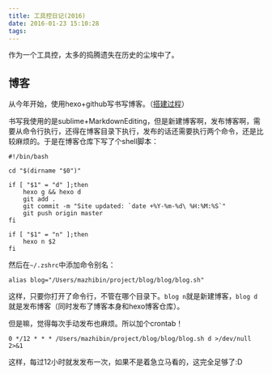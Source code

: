 ```yaml
---
title: 工具控日记(2016)
date: 2016-01-23 15:10:28
tags:
---
```


作为一个工具控，太多的捣腾遗失在历史的尘埃中了。

## 博客
从今年开始，使用hexo+github写书写博客。（[搭建过程](/2016/01/21/使用HEXO-GitHub搭建博客全攻略)）

书写我使用的是sublime+MarkdownEditing，但是新建博客啊，发布博客啊，需要从命令行执行，还得在博客目录下执行，发布的话还需要执行两个命令，还是比较麻烦的。于是在博客仓库下写了个shell脚本：

```
#!/bin/bash

cd "$(dirname "$0")"

if [ "$1" = "d" ];then
    hexo g && hexo d
    git add .
    git commit -m "Site updated: `date +%Y-%m-%d\ %H:%M:%S`"
    git push origin master
fi

if [ "$1" = "n" ];then
    hexo n $2
fi
```

然后在`~/.zshrc`中添加命令别名：

    alias blog="/Users/mazhibin/project/blog/blog/blog.sh"

这样，只要你打开了命令行，不管在哪个目录下。`blog n`就是新建博客，`blog d`就是发布博客（同时发布了博客本身和hexo博客仓库）。

但是嘛，觉得每次手动发布也麻烦。所以加个crontab！

    0 */12 * * * /Users/mazhibin/project/blog/blog/blog.sh d >/dev/null 2>&1

这样，每过12小时就发发布一次，如果不是着急立马看的，这完全足够了:D




